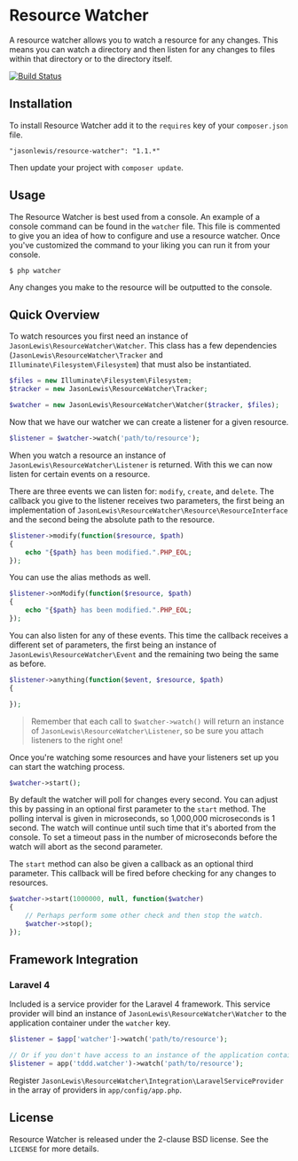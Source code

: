 # Resource Watcher

A resource watcher allows you to watch a resource for any changes. This means you can watch a directory and then listen for any changes to files within that directory or to the directory itself.

[![Build Status](https://travis-ci.org/jasonlewis/resource-watcher.png?branch=master)](https://travis-ci.org/jasonlewis/resource-watcher)

## Installation

To install Resource Watcher add it to the `requires` key of your `composer.json` file.

```
"jasonlewis/resource-watcher": "1.1.*"
```

Then update your project with `composer update`.

## Usage

The Resource Watcher is best used from a console. An example of a console command can be found in the `watcher` file. This file is commented to give you
an idea of how to configure and use a resource watcher. Once you've customized the command to your liking you can run it from your console.

```
$ php watcher
```

Any changes you make to the resource will be outputted to the console.

## Quick Overview

To watch resources you first need an instance of `JasonLewis\ResourceWatcher\Watcher`. This class has a few dependencies (`JasonLewis\ResourceWatcher\Tracker` and `Illuminate\Filesystem\Filesystem`) that must also be instantiated.

```php
$files = new Illuminate\Filesystem\Filesystem;
$tracker = new JasonLewis\ResourceWatcher\Tracker;

$watcher = new JasonLewis\ResourceWatcher\Watcher($tracker, $files);
```

Now that we have our watcher we can create a listener for a given resource.

```php
$listener = $watcher->watch('path/to/resource');
```

When you watch a resource an instance of `JasonLewis\ResourceWatcher\Listener` is returned. With this we can now listen for certain events on a resource.

There are three events we can listen for: `modify`, `create`, and `delete`. The callback you give to the listener receives two parameters, the first being an implementation of `JasonLewis\ResourceWatcher\Resource\ResourceInterface` and the second being the absolute path to the resource.

```php
$listener->modify(function($resource, $path)
{
    echo "{$path} has been modified.".PHP_EOL;
});
```

You can use the alias methods as well.

```php
$listener->onModify(function($resource, $path)
{
    echo "{$path} has been modified.".PHP_EOL;
});
```

You can also listen for any of these events. This time the callback receives a different set of parameters, the first being an instance of `JasonLewis\ResourceWatcher\Event` and the remaining two being the same as before.

```php
$listener->anything(function($event, $resource, $path)
{

});
```

> Remember that each call to `$watcher->watch()` will return an instance of `JasonLewis\ResourceWatcher\Listener`, so be sure you attach listeners to the right one!

Once you're watching some resources and have your listeners set up you can start the watching process.

```php
$watcher->start();
```

By default the watcher will poll for changes every second. You can adjust this by passing in an optional first parameter to the `start` method. The polling interval is given in microseconds, so 1,000,000 microseconds is 1 second. The watch will continue until such time that it's aborted from the console. To set a timeout pass in the number of microseconds before the watch will abort as the second parameter.

The `start` method can also be given a callback as an optional third parameter. This callback will be fired before checking for any changes to resources.

```php
$watcher->start(1000000, null, function($watcher)
{
	// Perhaps perform some other check and then stop the watch.
	$watcher->stop();
});
```

## Framework Integration

### Laravel 4

Included is a service provider for the Laravel 4 framework. This service provider will bind an instance of `JasonLewis\ResourceWatcher\Watcher` to the application container under the `watcher` key.

```php
$listener = $app['watcher']->watch('path/to/resource');

// Or if you don't have access to an instance of the application container.
$listener = app('tddd.watcher')->watch('path/to/resource');
```

Register `JasonLewis\ResourceWatcher\Integration\LaravelServiceProvider` in the array of providers in `app/config/app.php`.

## License

Resource Watcher is released under the 2-clause BSD license. See the `LICENSE` for more details.
